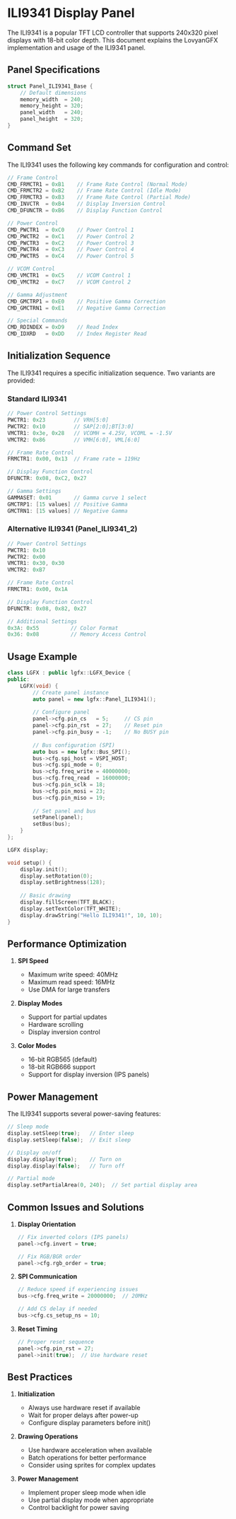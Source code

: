 # ILI9341 Display Panel

The ILI9341 is a popular TFT LCD controller that supports 240x320 pixel displays with 18-bit color depth. This document explains the LovyanGFX implementation and usage of the ILI9341 panel.

## Panel Specifications

```cpp
struct Panel_ILI9341_Base {
    // Default dimensions
    memory_width  = 240;
    memory_height = 320;
    panel_width   = 240;
    panel_height  = 320;
}
```

## Command Set

The ILI9341 uses the following key commands for configuration and control:

```cpp
// Frame Control
CMD_FRMCTR1 = 0xB1    // Frame Rate Control (Normal Mode)
CMD_FRMCTR2 = 0xB2    // Frame Rate Control (Idle Mode)
CMD_FRMCTR3 = 0xB3    // Frame Rate Control (Partial Mode)
CMD_INVCTR  = 0xB4    // Display Inversion Control
CMD_DFUNCTR = 0xB6    // Display Function Control

// Power Control
CMD_PWCTR1  = 0xC0    // Power Control 1
CMD_PWCTR2  = 0xC1    // Power Control 2
CMD_PWCTR3  = 0xC2    // Power Control 3
CMD_PWCTR4  = 0xC3    // Power Control 4
CMD_PWCTR5  = 0xC4    // Power Control 5

// VCOM Control
CMD_VMCTR1  = 0xC5    // VCOM Control 1
CMD_VMCTR2  = 0xC7    // VCOM Control 2

// Gamma Adjustment
CMD_GMCTRP1 = 0xE0    // Positive Gamma Correction
CMD_GMCTRN1 = 0xE1    // Negative Gamma Correction

// Special Commands
CMD_RDINDEX = 0xD9    // Read Index
CMD_IDXRD   = 0xDD    // Index Register Read
```

## Initialization Sequence

The ILI9341 requires a specific initialization sequence. Two variants are provided:

### Standard ILI9341

```cpp
// Power Control Settings
PWCTR1: 0x23         // VRH[5:0]
PWCTR2: 0x10         // SAP[2:0];BT[3:0]
VMCTR1: 0x3e, 0x28   // VCOMH = 4.25V, VCOML = -1.5V
VMCTR2: 0x86         // VMH[6:0], VML[6:0]

// Frame Rate Control
FRMCTR1: 0x00, 0x13  // Frame rate = 119Hz

// Display Function Control
DFUNCTR: 0x08, 0xC2, 0x27

// Gamma Settings
GAMMASET: 0x01       // Gamma curve 1 select
GMCTRP1: [15 values] // Positive Gamma
GMCTRN1: [15 values] // Negative Gamma
```

### Alternative ILI9341 (Panel_ILI9341_2)

```cpp
// Power Control Settings
PWCTR1: 0x10
PWCTR2: 0x00
VMCTR1: 0x30, 0x30
VMCTR2: 0xB7

// Frame Rate Control
FRMCTR1: 0x00, 0x1A

// Display Function Control
DFUNCTR: 0x08, 0x82, 0x27

// Additional Settings
0x3A: 0x55          // Color Format
0x36: 0x08          // Memory Access Control
```

## Usage Example

```cpp
class LGFX : public lgfx::LGFX_Device {
public:
    LGFX(void) {
        // Create panel instance
        auto panel = new lgfx::Panel_ILI9341();
        
        // Configure panel
        panel->cfg.pin_cs   = 5;     // CS pin
        panel->cfg.pin_rst  = 27;    // Reset pin
        panel->cfg.pin_busy = -1;    // No BUSY pin
        
        // Bus configuration (SPI)
        auto bus = new lgfx::Bus_SPI();
        bus->cfg.spi_host = VSPI_HOST;
        bus->cfg.spi_mode = 0;
        bus->cfg.freq_write = 40000000;
        bus->cfg.freq_read  = 16000000;
        bus->cfg.pin_sclk = 18;
        bus->cfg.pin_mosi = 23;
        bus->cfg.pin_miso = 19;
        
        // Set panel and bus
        setPanel(panel);
        setBus(bus);
    }
};

LGFX display;

void setup() {
    display.init();
    display.setRotation(0);
    display.setBrightness(128);
    
    // Basic drawing
    display.fillScreen(TFT_BLACK);
    display.setTextColor(TFT_WHITE);
    display.drawString("Hello ILI9341!", 10, 10);
}
```

## Performance Optimization

1. **SPI Speed**
   - Maximum write speed: 40MHz
   - Maximum read speed: 16MHz
   - Use DMA for large transfers

2. **Display Modes**
   - Support for partial updates
   - Hardware scrolling
   - Display inversion control

3. **Color Modes**
   - 16-bit RGB565 (default)
   - 18-bit RGB666 support
   - Support for display inversion (IPS panels)

## Power Management

The ILI9341 supports several power-saving features:

```cpp
// Sleep mode
display.setSleep(true);   // Enter sleep
display.setSleep(false);  // Exit sleep

// Display on/off
display.display(true);    // Turn on
display.display(false);   // Turn off

// Partial mode
display.setPartialArea(0, 240);  // Set partial display area
```

## Common Issues and Solutions

1. **Display Orientation**
   ```cpp
   // Fix inverted colors (IPS panels)
   panel->cfg.invert = true;
   
   // Fix RGB/BGR order
   panel->cfg.rgb_order = true;
   ```

2. **SPI Communication**
   ```cpp
   // Reduce speed if experiencing issues
   bus->cfg.freq_write = 20000000;  // 20MHz
   
   // Add CS delay if needed
   bus->cfg.cs_setup_ns = 10;
   ```

3. **Reset Timing**
   ```cpp
   // Proper reset sequence
   panel->cfg.pin_rst = 27;
   panel->init(true);  // Use hardware reset
   ```

## Best Practices

1. **Initialization**
   - Always use hardware reset if available
   - Wait for proper delays after power-up
   - Configure display parameters before init()

2. **Drawing Operations**
   - Use hardware acceleration when available
   - Batch operations for better performance
   - Consider using sprites for complex updates

3. **Power Management**
   - Implement proper sleep mode when idle
   - Use partial display mode when appropriate
   - Control backlight for power saving 